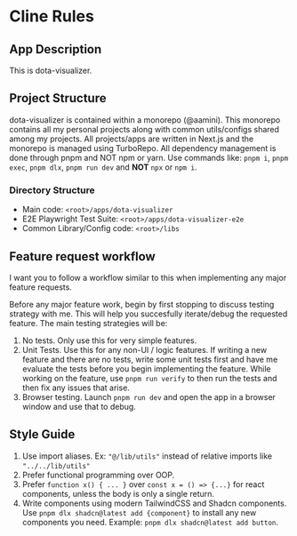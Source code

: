 # Cline Rules

## App Description

This is dota-visualizer.

## Project Structure

dota-visualizer is contained within a monorepo (@aamini). This monorepo contains
all my personal projects along with common utils/configs shared among my projects.
All projects/apps are written in Next.js and the monorepo is managed using TurboRepo. All dependency management is done through pnpm and NOT npm or yarn. Use commands like: `pnpm i`, `pnpm exec`, `pnpm dlx`, `pnpm run dev` and **NOT** `npx` or `npm i`.

### Directory Structure

- Main code: `<root>/apps/dota-visualizer`
- E2E Playwright Test Suite: `<root>/apps/dota-visualizer-e2e`
- Common Library/Config code: `<root>/libs`

## Feature request workflow

I want you to follow a workflow similar to this when implementing any major feature requests.

Before any major feature work, begin by first stopping to discuss testing strategy with me. This will help you succesfully iterate/debug the requested feature. The main testing strategies will be:

1. No tests. Only use this for very simple features.
2. Unit Tests. Use this for any non-UI / logic features. If writing a new feature and there are no tests, write some unit tests first and have me evaluate the tests before you begin implementing the feature. While working on the feature, use `pnpm run verify` to then run the tests and then fix any issues that arise.
3. Browser testing. Launch `pnpm run dev` and open the app in a browser window and use that to debug.

## Style Guide

1. Use import aliases. Ex: `"@/lib/utils"` instead of relative imports like `"../../lib/utils"`
2. Prefer functional programming over OOP.
3. Prefer `function x() { ... }` over `const x = () => {...}` for react components, unless the body is
   only a single return.
4. Write components using modern TailwindCSS and Shadcn components. Use `pnpm dlx shadcn@latest add {component}` to install any new components you need. Example: `pnpm dlx shadcn@latest add button`.
